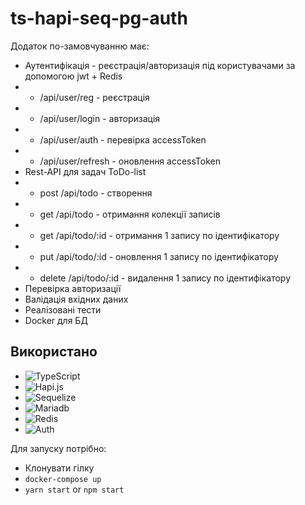 # ts-hapi-seq-pg-auth

Додаток по-замовчуванню має:

- Аутентифікація - реєстрація/авторизація під користувачами за допомогою jwt + Redis
- - /api/user/reg - реєстрація
- - /api/user/login - авторизація
- - /api/user/auth - перевірка accessToken
- - /api/user/refresh - оновлення accessToken
- Rest-API для задач ToDo-list
- - post /api/todo - створення
- - get /api/todo - отримання колекції записів
- - get /api/todo/:id - отримання 1 запису по ідентифікатору
- - put /api/todo/:id - оновлення 1 запису по ідентифікатору
- - delete /api/todo/:id - видалення 1 запису по ідентифікатору
- Перевірка авторизації
- Валідація вхідних даних
- Реалізовані тести
- Docker для БД

## Використано

- ![TypeScript](https://img.shields.io/badge/typescript-%23007ACC.svg?style=for-the-badge&logo=typescript&logoColor=white)
- ![Hapi.js](https://img.shields.io/badge/hapi.js-%23404d59.svg?style=for-the-badge&logo=hapi&logoColor=white)
- ![Sequelize](https://img.shields.io/badge/Sequelize-52B0E7?style=for-the-badge&logo=Sequelize&logoColor=white)
- ![Mariadb](https://img.shields.io/badge/MariaDB-003545?style=for-the-badge&logo=mariadb&logoColor=white)
- ![Redis](https://img.shields.io/badge/redis-%23DD0031.svg?style=for-the-badge&logo=redis&logoColor=white)
- ![Auth](https://img.shields.io/badge/Auth-%23DD5431.svg?style=for-the-badge&logo=user&logoColor=white)

Для запуску потрібно:

- Клонувати гілку
- `docker-compose up`
- `yarn start` or `npm start`
